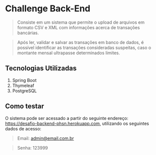 # Challenge Back-End

> Consiste em um sistema que permite o upload de arquivos em formato CSV e XML com informações acerca de transações bancárias.

> Após ler, validar e salvar as transações em banco de dados, é possível identificar as transações consideradas suspeitas, caso o montante mensal ultrapasse determinados limites.


## Tecnologias Utilizadas

1. Spring Boot
2. Thymeleaf
3. PostgreSQL

## Como testar

O sistema pode ser acessado a partir do seguinte endereço: https://desafio-backend-phsn.herokuapp.com, utilizando os seguintes dados de acesso:
>Email: admin@email.com.br 

>Senha: 123999








